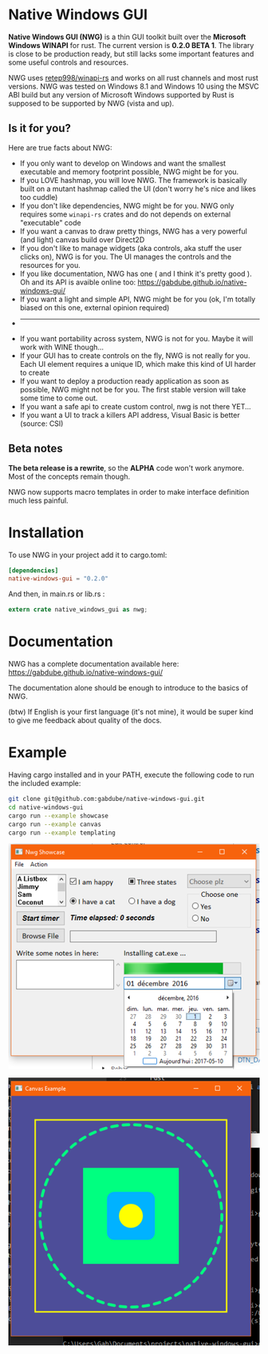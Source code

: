 # Native Windows GUI

<b>Native Windows GUI (NWG)</b> is a thin GUI toolkit built over the <b>Microsoft Windows WINAPI</b> for rust. The 
current version is <b>0.2.0 BETA 1</b>. The library is close to be production ready, but still lacks
some important features and some useful controls and resources.

NWG uses [retep998/winapi-rs](https://github.com/retep998/winapi-rs) and works on all rust channels and most
rust versions. NWG was tested on Windows 8.1 and Windows 10 using the MSVC ABI build but any version of Microsoft Windows supported by Rust is supposed to be
supported by NWG (vista and up).

## Is it for you?

Here are true facts about NWG:

* If you only want to develop on Windows and want the smallest executable and memory footprint possible, NWG might be for you. 
* If you LOVE hashmap, you will love NWG. The framework is basically built on a mutant hashmap called the UI (don't worry he's nice and likes too cuddle)
* If you don't like dependencies, NWG might be for you. NWG only requires some `winapi-rs` crates and do not depends on external "executable" code 
* If you want a canvas to draw pretty things, NWG has a very powerful (and light) canvas build over Direct2D
* If you don't like to manage widgets (aka controls, aka stuff the user clicks on), NWG is for you. The UI manages the controls and the resources for you.
* If you like documentation, NWG has one ( and I think it's pretty good ). Oh and its API is avaible online too: https://gabdube.github.io/native-windows-gui/ 
* If you want a light and simple API, NWG might be for you (ok, I'm totally biased on this one, external opinion required)
* -------
* If you want portability across system, NWG is not for you. Maybe it will work with WINE though...
* If your GUI has to create controls on the fly, NWG is not really for you. Each UI element requires a unique ID, which make this kind of UI harder to create
* If you want to deploy a production ready application as soon as possible, NWG might not be for you. The first stable version will take some time to come out.
* If you want a safe api to create custom control, nwg is not there YET...
* If you want a UI to track a killers API address, Visual Basic is better (source: CSI)

## Beta notes

<b>The beta release is a rewrite</b>, so the <b>ALPHA</b> code won't work anymore. Most of the concepts remain though.

NWG now supports macro templates in order to make interface definition much less painful.

# Installation
To use NWG in your project add it to cargo.toml: 

```toml
[dependencies]
native-windows-gui = "0.2.0"
```

And then, in main.rs or lib.rs : 

```rust
extern crate native_windows_gui as nwg;
```

# Documentation

NWG has a complete documentation available here:  https://gabdube.github.io/native-windows-gui/

The documentation alone should be enough to introduce to the basics of NWG.

(btw) If English is your first language (it's not mine), it would be super kind to give me feedback about quality of the docs.

# Example
Having cargo installed and in your PATH, execute the following code to run the included example:

```bash
git clone git@github.com:gabdube/native-windows-gui.git
cd native-windows-gui
cargo run --example showcase
cargo run --example canvas
cargo run --example templating
```

![A GUI](/img/showcase.png "Image")  

![A GUI](/img/canvas.png "Image")  
